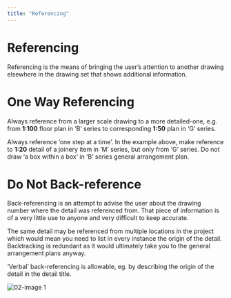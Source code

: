 ```yaml
---
title: "Referencing"
---
```

# Referencing

Referencing is the means of bringing the user’s attention to another drawing elsewhere in the drawing set that shows additional information.

# One Way Referencing

Always reference from a larger scale drawing to a more detailed-one, e.g. from **1:100** floor plan in ‘B’ series to corresponding **1:50** plan in ‘G’ series.

Always reference ‘one step at a time’. In the example above, make reference to **1:20** detail of a joinery item in ‘M’ series, but only from ‘G’ series. Do not draw ‘a box within a box’ in ‘B’ series general arrangement plan.

# Do Not Back-reference

Back-referencing is an attempt to advise the user about the drawing number where the detail was referenced from. That piece of information is of a very little use to anyone and very difficult to keep accurate.

The same detail may be referenced from multiple locations in the project which would mean you need to list in every instance the origin of the detail. Backtracking is redundant as it would ultimately take you to the general arrangement plans anyway.

‘Verbal’ back-referencing is allowable, eg. by describing the origin of the detail in the detail title.

![02-image 1](notes/1_Documentation%20Codex/1a_Principles/assets/02-image%201.svg)